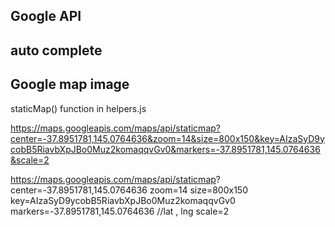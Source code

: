 ## Google API
<script src="https://maps.googleapis.com/maps/api/js?key=AIzaSyD9ycobB5RiavbXpJBo0Muz2komaqqvGv0&amp;libraries=places"></script>

## auto complete


## Google map image
staticMap() function in helpers.js

https://maps.googleapis.com/maps/api/staticmap?center=-37.8951781,145.0764636&zoom=14&size=800x150&key=AIzaSyD9ycobB5RiavbXpJBo0Muz2komaqqvGv0&markers=-37.8951781,145.0764636&scale=2

https://maps.googleapis.com/maps/api/staticmap?
center=-37.8951781,145.0764636
zoom=14
size=800x150
key=AIzaSyD9ycobB5RiavbXpJBo0Muz2komaqqvGv0
markers=-37.8951781,145.0764636             //lat , lng
scale=2
